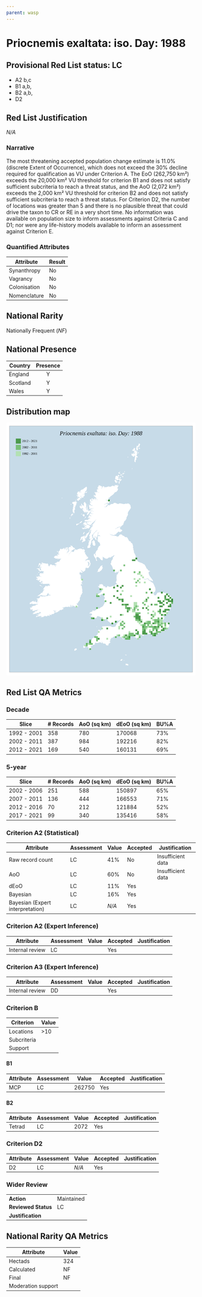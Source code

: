 ```yaml
---
parent: wasp
---
```


# Priocnemis exaltata: iso. Day: 1988

## Provisional Red List status: LC
- A2 b,c
- B1 a,b, 
- B2 a,b, 
- D2

## Red List Justification
*N/A*
### Narrative


The most threatening accepted population change estimate is 11.0% (discrete Extent of Occurrence), which does not exceed the 30% decline required for qualification as VU under Criterion A. The EoO (262,750 km²) exceeds the 20,000 km² VU threshold for criterion B1 and does not satisfy sufficient subcriteria to reach a threat status, and the AoO (2,072 km²) exceeds the 2,000 km² VU threshold for criterion B2 and does not satisfy sufficient subcriteria to reach a threat status. For Criterion D2, the number of locations was greater than 5 and there is no plausible threat that could drive the taxon to CR or RE in a very short time. No information was available on population size to inform assessments against Criteria C and D1; nor were any life-history models available to inform an assessment against Criterion E.
### Quantified Attributes
|Attribute|Result|
|---|---|
|Synanthropy|No|
|Vagrancy|No|
|Colonisation|No|
|Nomenclature|No|


## National Rarity
Nationally Frequent (*NF*)

## National Presence
|Country|Presence
|---|:-:|
|England|Y|
|Scotland|Y|
|Wales|Y|


## Distribution map
![](../map/682.svg)

## Red List QA Metrics
### Decade
| Slice | # Records | AoO (sq km) | dEoO (sq km) |BU%A |
|---|---|---|---|---|
|1992 - 2001|358|780|170068|73%|
|2002 - 2011|387|984|192216|82%|
|2012 - 2021|169|540|160131|69%|
### 5-year
| Slice | # Records | AoO (sq km) | dEoO (sq km) |BU%A |
|---|---|---|---|---|
|2002 - 2006|251|588|150897|65%|
|2007 - 2011|136|444|166553|71%|
|2012 - 2016|70|212|121884|52%|
|2017 - 2021|99|340|135416|58%|
### Criterion A2 (Statistical)
|Attribute|Assessment|Value|Accepted|Justification
|---|---|---|---|---|
|Raw record count|LC|41%|No|Insufficient data|
|AoO|LC|60%|No|Insufficient data|
|dEoO|LC|11%|Yes||
|Bayesian|LC|16%|Yes||
|Bayesian (Expert interpretation)|LC|*N/A*|Yes||
### Criterion A2 (Expert Inference)
|Attribute|Assessment|Value|Accepted|Justification
|---|---|---|---|---|
|Internal review|LC||Yes||
### Criterion A3 (Expert Inference)
|Attribute|Assessment|Value|Accepted|Justification
|---|---|---|---|---|
|Internal review|DD||Yes||
### Criterion B
|Criterion| Value|
|---|---|
|Locations|>10|
|Subcriteria||
|Support||
#### B1
|Attribute|Assessment|Value|Accepted|Justification
|---|---|---|---|---|
|MCP|LC|262750|Yes||
#### B2
|Attribute|Assessment|Value|Accepted|Justification
|---|---|---|---|---|
|Tetrad|LC|2072|Yes||
### Criterion D2
|Attribute|Assessment|Value|Accepted|Justification
|---|---|---|---|---|
|D2|LC|*N/A*|Yes||
### Wider Review
|  |  |
|---|---|
|**Action**|Maintained|
|**Reviewed Status**|LC|
|**Justification**||


## National Rarity QA Metrics
|Attribute|Value|
|---|---|
|Hectads|324|
|Calculated|NF|
|Final|NF|
|Moderation support||


